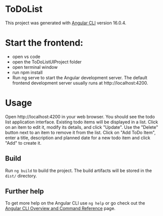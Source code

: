 # ToDoList

This project was generated with [Angular CLI](https://github.com/angular/angular-cli) version 16.0.4.

# Start the frontend:
- open vs code
- open the ToDoListUIProject folder
- open terminal window
- run npm install
- Run ng serve to start the Angular development server. The default frontend development server usually runs at http://localhost:4200.

# Usage
Open http://localhost:4200 in your web browser.
You should see the todo list application interface.
Existing todo items will be displayed in a list.
Click on an item to edit it, modify its details, and click "Update".
Use the "Delete" button next to an item to remove it from the list.
Click on "Add ToDo Item", enter a title, description and planned date for a new todo item and click "Add" to create it.


## Build

Run `ng build` to build the project. The build artifacts will be stored in the `dist/` directory.


## Further help

To get more help on the Angular CLI use `ng help` or go check out the [Angular CLI Overview and Command Reference](https://angular.io/cli) page.
